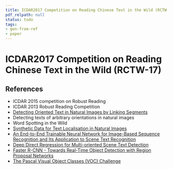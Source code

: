 ```yaml
---
title: ICDAR2017 Competition on Reading Chinese Text in the Wild (RCTW-17)
pdf_relpath: null
status: todo
tags:
- gen-from-ref
- paper
---
```


# ICDAR2017 Competition on Reading Chinese Text in the Wild (RCTW-17)

## References

- ICDAR 2015 competition on Robust Reading
- ICDAR 2013 Robust Reading Competition
- [Detecting Oriented Text in Natural Images by Linking Segments](./detecting-oriented-text-in-natural-images-by-linking-segments.md)
- Detecting texts of arbitrary orientations in natural images
- Word Spotting in the Wild
- [Synthetic Data for Text Localisation in Natural Images](./synthetic-data-for-text-localisation-in-natural-images.md)
- [An End-to-End Trainable Neural Network for Image-Based Sequence Recognition and Its Application to Scene Text Recognition](./an-end-to-end-trainable-neural-network-for-image-based-sequence-recognition-and-its-application-to-scene-text-recognition.md)
- [Deep Direct Regression for Multi-oriented Scene Text Detection](./deep-direct-regression-for-multi-oriented-scene-text-detection.md)
- [Faster R-CNN - Towards Real-Time Object Detection with Region Proposal Networks](./faster-r-cnn-towards-real-time-object-detection-with-region-proposal-networks.md)
- [The Pascal Visual Object Classes (VOC) Challenge](./the-pascal-visual-object-classes-voc-challenge.md)
